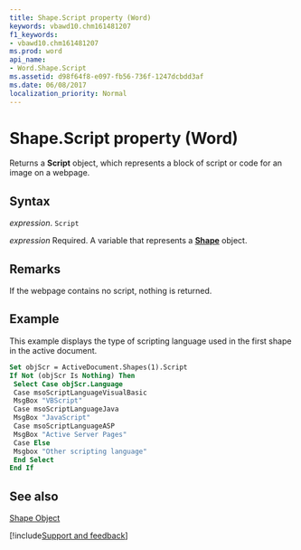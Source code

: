 ```yaml
---
title: Shape.Script property (Word)
keywords: vbawd10.chm161481207
f1_keywords:
- vbawd10.chm161481207
ms.prod: word
api_name:
- Word.Shape.Script
ms.assetid: d98f64f8-e097-fb56-736f-1247dcbdd3af
ms.date: 06/08/2017
localization_priority: Normal
---
```



# Shape.Script property (Word)

Returns a  **Script** object, which represents a block of script or code for an image on a webpage.


## Syntax

_expression_. `Script`

_expression_ Required. A variable that represents a **[Shape](Word.Shape.md)** object.


## Remarks

If the webpage contains no script, nothing is returned.


## Example

This example displays the type of scripting language used in the first shape in the active document.


```vb
Set objScr = ActiveDocument.Shapes(1).Script 
If Not (objScr Is Nothing) Then 
 Select Case objScr.Language 
 Case msoScriptLanguageVisualBasic 
 MsgBox "VBScript" 
 Case msoScriptLanguageJava 
 MsgBox "JavaScript" 
 Case msoScriptLanguageASP 
 MsgBox "Active Server Pages" 
 Case Else 
 Msgbox "Other scripting language" 
 End Select 
End If
```


## See also


[Shape Object](Word.Shape.md)

[!include[Support and feedback](~/includes/feedback-boilerplate.md)]